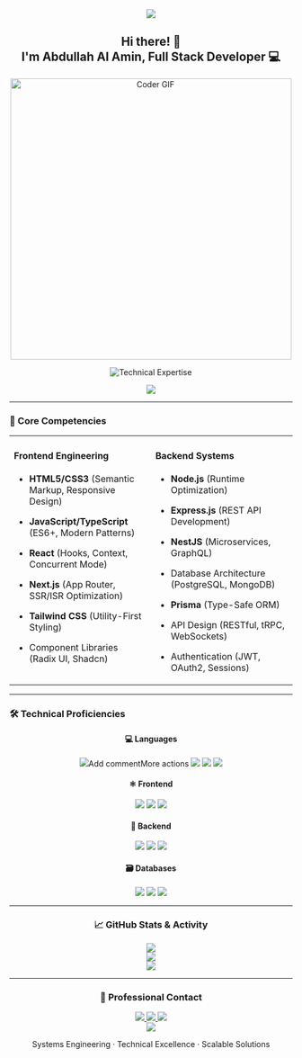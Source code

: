 <!-- GitHub Profile README -->
<div align="center">

  <!-- Minimalist Header -->
  <img src="https://capsule-render.vercel.app/api?type=rect&color=gradient&height=2&section=header" />
  
  <h2 align="center">
    Hi there! 👋  
    <br>I'm Abdullah Al Amin, Full Stack Developer 💻
  </h2>

  <img src="https://media.giphy.com/media/SWoSkN6DxTszqIKEqv/giphy.gif" alt="Coder GIF" width="500" />

  <!-- Typing Animation -->
  <p align="center">
    <img src="https://readme-typing-svg.demolab.com?font=Fira+Code&weight=500&size=18&duration=3800&pause=1200&color=7C3AED&center=true&width=580&lines=TypeScript+Specialist+%E2%96%B8+React+Architecture+%E2%96%B8+NestJS+Systems;Performance-Optimized+Solutions+%E2%96%B8+Enterprise-Grade+Applications" alt="Technical Expertise" />
  </p>

  <img src="https://capsule-render.vercel.app/api?type=rect&color=gradient&height=2" />
</div>

---

### 🚀 Core Competencies

<table align="center">
  <tr>
    <td width="50%" valign="top">

#### Frontend Engineering
- **HTML5/CSS3** (Semantic Markup, Responsive Design)
- **JavaScript/TypeScript** (ES6+, Modern Patterns)
- **React** (Hooks, Context, Concurrent Mode)
- **Next.js** (App Router, SSR/ISR Optimization)
- **Tailwind CSS** (Utility-First Styling)
- Component Libraries (Radix UI, Shadcn)

    </td>
    <td width="50%" valign="top">

#### Backend Systems
- **Node.js** (Runtime Optimization)
- **Express.js** (REST API Development)
- **NestJS** (Microservices, GraphQL)
- Database Architecture (PostgreSQL, MongoDB)
- **Prisma** (Type-Safe ORM)
- API Design (RESTful, tRPC, WebSockets)
- Authentication (JWT, OAuth2, Sessions)

    </td>
  </tr>
</table>

---


### 🛠️ Technical Proficiencies
<div align="center">

#### 💻 Languages  
<p>
  <img src="https://img.shields.io/badge/HTML5-E34F26?style=for-the-badge&logo=html5&logoColor=white" />Add commentMore actions
  <img src="https://img.shields.io/badge/CSS3-1572B6?style=for-the-badge&logo=css3&logoColor=white" />
  <img src="https://img.shields.io/badge/JavaScript-F7DF1E?style=for-the-badge&logo=javascript&logoColor=black" />
  <img src="https://img.shields.io/badge/TypeScript-3178C6?style=for-the-badge&logo=typescript&logoColor=white" />
</p>

#### ⚛️ Frontend  
<p>
  <img src="https://img.shields.io/badge/React-20232A?style=for-the-badge&logo=react&logoColor=61DAFB" />
  <img src="https://img.shields.io/badge/Next.js-000000?style=for-the-badge&logo=nextdotjs&logoColor=white" />
  <img src="https://img.shields.io/badge/Tailwind_CSS-38B2AC?style=for-the-badge&logo=tailwind-css&logoColor=white" />
</p>

#### 🧩 Backend  
<p>
  <img src="https://img.shields.io/badge/Node.js-339933?style=for-the-badge&logo=nodedotjs&logoColor=white" />
  <img src="https://img.shields.io/badge/Express.js-000000?style=for-the-badge&logo=express&logoColor=white" />
  <img src="https://img.shields.io/badge/NestJS-E0234E?style=for-the-badge&logo=nestjs&logoColor=white" />
</p>

#### 🗃️ Databases  
<p>
  <img src="https://img.shields.io/badge/PostgreSQL-4169E1?style=for-the-badge&logo=postgresql&logoColor=white" />
  <img src="https://img.shields.io/badge/MongoDB-47A248?style=for-the-badge&logo=mongodb&logoColor=white" />
  <img src="https://img.shields.io/badge/Prisma-2D3748?style=for-the-badge&logo=prisma&logoColor=white" />
</p>



---

### 📈 GitHub Stats & Activity

<p align="center">
  <img src="https://github-readme-streak-stats.herokuapp.com?user=Abdullh1111&theme=react&hide_border=true&background=000000&stroke=6cf2c0&fire=fddf67&sideLabels=6cf2c0&currStreakNum=6cf2c0&ring=6cf2c0&currStreakLabel=fddf67&sideNums=fddf67" />
  <br />
  <img src="https://github-readme-stats.vercel.app/api/top-langs/?username=Abdullh1111&layout=compact&theme=react&hide_border=true&bg_color=000000&title_color=6cf2c0&text_color=fddf67" />
  <br />
  <img src="https://github-readme-activity-graph.vercel.app/graph?username=Abdullh1111&bg_color=000000&color=6cf2c0&line=fddf67&point=fddf67&area=true&hide_border=true" />
</p>


---

### 💼 Professional Contact

<div align="center">
  <a href="mailto:abdullah4474032@gmail.com">
    <img src="https://img.shields.io/badge/Email-Contact_Me-D14836?style=for-the-badge&logo=gmail&logoColor=white" />
  </a>
  <a href="https://www.linkedin.com/in/abdullah-al-amin-b14480306/" target="_blank">
    <img src="https://img.shields.io/badge/LinkedIn-Connect-0A66C2?style=for-the-badge&logo=linkedin&logoColor=white" />
  </a>
  <a href="https://abdullah-chi-cyan.vercel.app/" target="_blank">
    <img src="https://img.shields.io/badge/Portfolio-View_My_Work-000000?style=for-the-badge&logo=vercel&logoColor=white" />
  </a>
</div>


<!-- Minimalist Footer -->
<div align="center">
  <img src="https://capsule-render.vercel.app/api?type=rect&color=gradient&height=2" />
  <p>Systems Engineering · Technical Excellence · Scalable Solutions</p>
</div>
